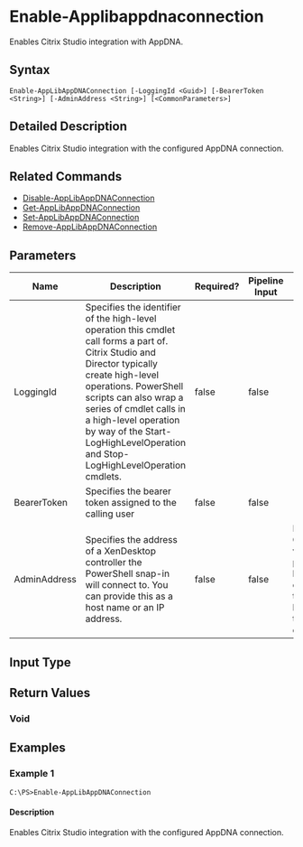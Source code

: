 ﻿
# Enable-Applibappdnaconnection
Enables Citrix Studio integration with AppDNA.
## Syntax
```
Enable-AppLibAppDNAConnection [-LoggingId <Guid>] [-BearerToken <String>] [-AdminAddress <String>] [<CommonParameters>]
```
## Detailed Description
Enables Citrix Studio integration with the configured AppDNA connection.


## Related Commands

* [Disable-AppLibAppDNAConnection](./Disable-AppLibAppDNAConnection/)
* [Get-AppLibAppDNAConnection](./Get-AppLibAppDNAConnection/)
* [Set-AppLibAppDNAConnection](./Set-AppLibAppDNAConnection/)
* [Remove-AppLibAppDNAConnection](./Remove-AppLibAppDNAConnection/)
## Parameters
| Name   | Description | Required? | Pipeline Input | Default Value |
| --- | --- | --- | --- | --- |
| LoggingId | Specifies the identifier of the high-level operation this cmdlet call forms a part of. Citrix Studio and Director typically create high-level operations. PowerShell scripts can also wrap a series of cmdlet calls in a high-level operation by way of the Start-LogHighLevelOperation and Stop-LogHighLevelOperation cmdlets. | false | false |  |
| BearerToken | Specifies the bearer token assigned to the calling user | false | false |  |
| AdminAddress | Specifies the address of a XenDesktop controller the PowerShell snap-in will connect to. You can provide this as a host name or an IP address. | false | false | Localhost. Once a value is provided by any cmdlet, this value becomes the default. |

## Input Type

### 

## Return Values

### Void

## Examples

### Example 1
```
C:\PS>Enable-AppLibAppDNAConnection
```
#### Description
Enables Citrix Studio integration with the configured AppDNA connection.
